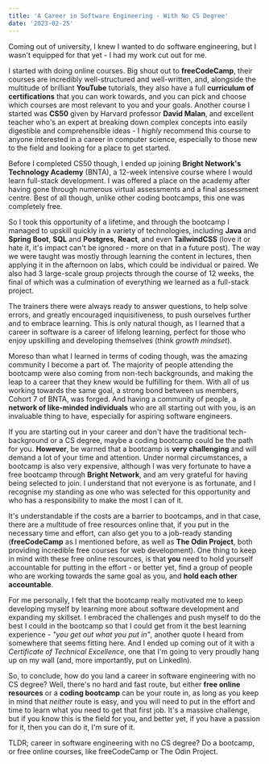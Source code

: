 ```yaml
---
title: 'A Career in Software Engineering - With No CS Degree'
date: '2023-02-25'
---
```


Coming out of university, I knew I wanted to do software engineering, but I wasn't equipped for that yet - I had my work cut out for me.  


I started with doing online courses. Big shout out to **freeCodeCamp**, their courses are incredibly well-structured and well-written, and, alongside the multitude of brilliant **YouTube** tutorials, they also have a full **curriculum of certifications** that you can work towards, and you can pick and choose which courses are most relevant to you and your goals. Another course I started was **CS50** given by Harvard professor **David Malan**, and excellent teacher who's an expert at breaking down complex concepts into easily digestible and comprehensible ideas - I *highly* recommend this course to anyone interested in a career in computer science, especially to those new to the field and looking for a place to get started.  


Before I completed CS50 though, I ended up joining **Bright Network's Technology Academy** (BNTA), a 12-week intensive course where I would learn full-stack development. I was offered a place on the academy after having gone through numerous virtual assessments and a final assessment centre. Best of all though, unlike other coding bootcamps, this one was completely free.


So I took this opportunity of a lifetime, and through the bootcamp I managed to upskill quickly in a variety of technologies, including **Java** and **Spring Boot**, **SQL** and **Postgres**, **React**, and even **TailwindCSS** (love it or hate it, it's impact can't be ignored - more on that in a future post). The way we were taught was mostly through learning the content in lectures, then applying it in the afternoon on labs, which could be individual or paired. We also had 3 large-scale group projects through the course of 12 weeks, the final of which was a culmination of everything we learned as a full-stack project.

                                                                         

The trainers there were always ready to answer questions, to help solve errors, and greatly encouraged inquisitiveness, to push ourselves further and to embrace learning. This is only natural though, as I learned that a career in software is a career of lifelong learning, perfect for those who enjoy upskilling and developing themselves (think *growth mindset*).


Moreso than what I learned in terms of coding though, was the amazing community I become a part of. The majority of people attending the bootcamp were also coming from non-tech backgrounds, and making the leap to a career that they knew would be fulfilling for them. With all of us working towards the same goal, a strong bond between us members, Cohort 7 of BNTA, was forged. And having a community of people, a **network of like-minded individuals** who are all starting out with you, is an invaluable thing to have, especially for aspiring software engineers.


If you are starting out in your career and don't have the traditional tech-background or a CS degree, maybe a coding bootcamp could be the path for you. **However**, be warned that a bootcamp is **very challenging** and will demand a lot of your time and attention. Under normal circumstances, a bootcamp is also very expensive, although I was very fortunate to have a free bootcamp through **Bright Network**, and am very grateful for having being selected to join. I understand that not everyone is as fortunate, and I recognise my standing as one who was selected for this opportunity and who has a responsibility to make the most I can of it.


It's understandable if the costs are a barrier to bootcamps, and in that case, there are a multitude of free resources online that, if you put in the necessary time and effort, can also get you to a job-ready standing (**freeCodeCamp** as I mentioned before, as well as **The Odin Project**, both providing incredible free courses for web development). One thing to keep in mind with these free online resources, is that **you** need to hold yourself accountable for putting in the effort - or better yet, find a group of people who are working towards the same goal as you, and **hold each other accountable**.


For me personally, I felt that the bootcamp really motivated me to keep developing myself by learning more about software development and expanding my skillset. I embraced the challenges and push myself to do the best I could in the bootcamp so that I could get from it the best learning experience - *"you get out what you put in"*, another quote I heard from somewhere that seems fitting here. And I ended up coming out of it with a *Certificate of Technical Excellence*, one that I'm going to very proudly hang up on my wall (and, more importantly, put on LinkedIn).


So, to conclude, how do you land a career in software engineering with no CS degree? Well, there's no hard and fast route, but either **free online resources** or a **coding bootcamp** can be your route in, as long as you keep in mind that *neither* route is easy, and you will need to put in the effort and time to learn what you need to get that first job. It's a massive challenge, but if you know this is the field for you, and better yet, if you have a passion for it, then you can do it, I'm sure of it.


TLDR; career in software engineering with no CS degree? Do a bootcamp, or free online courses, like freeCodeCamp or The Odin Project.